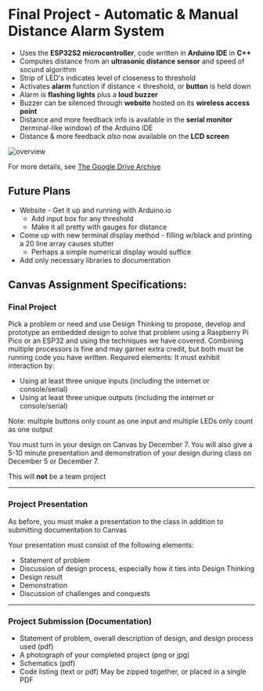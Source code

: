 # Final Project - Automatic & Manual Distance Alarm System
- Uses the **ESP32S2 microcontroller**, code written in **Arduino IDE** in **C++**
- Computes distance from an **ultrasonic distance sensor** and speed of socund algorithm
- Strip of LED's indicates level of closeness to threshold
- Activates **alarm** function if distance < threshold, or **button** is held down
- Alarm is **flashing lights** plus a **loud buzzer**
- Buzzer can be silenced through **website** hosted on its **wireless access point**
- Distance and more feedback info is available in the **serial monitor** (terminal-like window) of the Arduino IDE
- Distance & more feedback _also_ now available on the **LCD screen**

![overview](https://github.com/MatthewSchimmel/Distance-Alarm/assets/73368670/e9390608-ba7b-4273-82fb-cc65acb80ddd)

For more details, see [The Google Drive Archive](https://drive.google.com/drive/folders/1CFX-yMwEwAK_sQh939BAlln6E_xA1zw2?usp=sharing)

## Future Plans
- Website - Get it up and running with Arduino.io
  - Add input box for any threshold
  - Make it all pretty with gauges for distance
- Come up with new terminal display method - filling w/black and printing a 20 line array causes stutter
  - Perhaps a simple numerical display would suffice
- Add only necessary libraries to documentation

## Canvas Assignment Specifications:
### Final Project
Pick a problem or need and use Design Thinking to propose, develop and prototype an embedded design to solve that problem using a Raspberry Pi Pico or an ESP32 and using the techniques we have covered. Combining multiple processors is fine and may garner extra credit, but both must be running code you have written.
Required elements:
It must exhibit interaction by:
- Using at least three unique inputs (including the internet or console/serial)
- Using at least three unique outputs (including the internet or console/serial)

Note: multiple buttons only count as one input and multiple LEDs only count as one output

You must turn in your design on Canvas by December 7. You will also give a 5-10 minute presentation and demonstration of your design during class on December 5 or December 7.

This will **not** be a team project
___
### Project Presentation
As before, you must make a presentation to the class in addition to submitting documentation to Canvas

Your presentation must consist of the following elements:
- Statement of problem
- Discussion of design process, especially how it ties into Design Thinking
- Design result
- Demonstration
- Discussion of challenges and conquests
___
### Project Submission (Documentation)
- Statement of problem, overall description of design, and design process used (pdf)
- A photograph of your completed project (png or jpg)
- Schematics (pdf)
- Code listing (text or pdf)
May be zipped together, or placed in a single PDF
